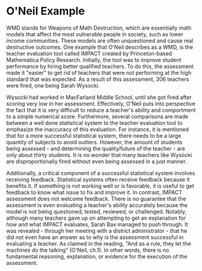 # O'Neil Example

WMD stands for Weapons of Math Destruction, which are essentially math models that affect the most vulnerable people in society, such as lower income communities. These models are often unquestioned and cause real destructive outcomes. One example that O'Neil describes as a WMD, is the teacher evaluation tool called IMPACT created by Princeton-based Mathematica Policy Research. Initially, the tool was to improve student performance by hiring better qualified teachers. To do this, the assessment made it "easier" to get rid of teachers that were not performing at the high standard that was expected. As a result of this assessment, 306 teachers were fired, one being Sarah Wysocki.

Wysocki had worked in MacFarland Middle School, until she got fired after scoring very low in her assessment. Effectively, O'Neil puts into perspective the fact that it is very difficult to reduce a teacher's ability and comportment to a simple numerical score. Furthermore, several comparisons are made between a well done statistical system to the teacher evaluation tool to emphasize the inaccuracy of this evaluation. For instance, it is mentioned that for a more successful statistical system, there needs to be a large quantity of subjects to avoid outliers. However, the amount of students being assessed - and determining the quality/future of the teacher - are only about thirty students. It is no wonder that many teachers like Wysocki are disproportionally fired without even being assessed in a just manner.

Additionally, a critical component of a successful statistical system involves receiving feedback. Statistical systems often receive feedback because it benefits it. If something is not working well or is favorable, it is useful to get feedback to know what issue to fix and improve it. In contrast, IMPACT assessment does not welcome feedback. There is no guarantee that the assessment is even evaluating a teacher's ability accurately because the model is not being questioned, tested, reviewed, or challenged. Notably, although many teachers gave up on attempting to get an explanation for how and what IMPACT evaluates, Sarah Bax managed to push through. It was revealed - through her meeting with a district administrator - that he did not even have an answer as to why is the assessment successful in evaluating a teacher. As claimed in the reading, "And as a rule, they let the machines do the talking" (O'Neil, ch.1). In other words, there is no fundamental reasoning, explanation, or evidence for the execution of the assessment. 
